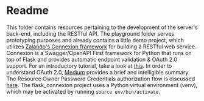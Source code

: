 # Readme

This folder contains resources pertaining to the development of the server's back-end, including the RESTful API. The playground folder serves prototyping purposes and already contains a little demo project, which utilizes [Zalando's Connexion framework](https://github.com/zalando/connexion) for building a RESTful web service. Connexion is a Swagger/OpenAPI First framework for Python that runs on top of Flask and provides automatic endpoint validation & OAuth 2.0 support. For an introductory tutorial, take a look at [this](https://realpython.com/flask-connexion-rest-api/). In order to understand OAuth 2.0, [Medium](https://medium.com/google-cloud/understanding-oauth2-and-building-a-basic-authorization-server-of-your-own-a-beginners-guide-cf7451a16f66) provides a brief and intelligible summary. The Resource Owner Password Credentials authorization flow is discussed [here](https://medium.com/@ratrosy/building-a-basic-authorization-server-using-resource-owner-password-credentials-flow-a666d06900fb). The flask_connexion project uses a Python virtual environment (venv), which may be activated by running `source env/bin/activate`.